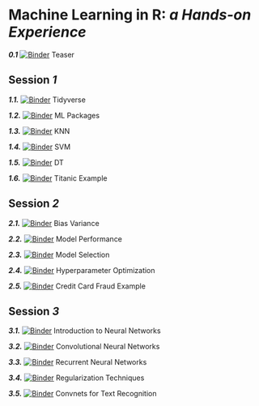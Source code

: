 # **Machine Learning in R**: *a Hands-on Experience*

***0.1***  [![Binder](http://mybinder.org/badge.svg)](http://beta.mybinder.org/v2/gh/gbonomib/mlTeachings/dev?filepath=0_teaser.ipynb?urlpath=tree) Teaser

## **Session** *1*

***1.1.*** [![Binder](http://mybinder.org/badge.svg)](http://beta.mybinder.org/v2/gh/gbonomib/mlTeachings/dev?filepath=1_1_intro_tidyverse.ipynb?urlpath=tree) Tidyverse

***1.2.***  [![Binder](http://mybinder.org/badge.svg)](http://beta.mybinder.org/v2/gh/gbonomib/mlTeachings/dev?filepath=1_2_mlpackages.ipynb?urlpath=tree) ML Packages

***1.3.*** [![Binder](http://mybinder.org/badge.svg)](http://beta.mybinder.org/v2/gh/gbonomib/mlTeachings/dev?filepath=1_3_knn.ipynb?urlpath=tree) KNN

***1.4.***  [![Binder](http://mybinder.org/badge.svg)](http://beta.mybinder.org/v2/gh/gbonomib/mlTeachings/dev?filepath=1_4_svm.ipynb?urlpath=tree) SVM

***1.5.***  [![Binder](http://mybinder.org/badge.svg)](http://beta.mybinder.org/v2/gh/gbonomib/mlTeachings/dev?filepath=1_5_dt.ipynb?urlpath=tree) DT

***1.6.***  [![Binder](http://mybinder.org/badge.svg)](http://beta.mybinder.org/v2/gh/gbonomib/mlTeachings/dev?filepath=1_6_titanic.ipynb?urlpath=tree) Titanic Example

## **Session** *2*

***2.1.***  [![Binder](http://mybinder.org/badge.svg)](http://beta.mybinder.org/v2/gh/gbonomib/mlTeachings/dev?filepath=2_1_BiasVariance.ipynb?urlpath=tree) Bias Variance

***2.2.***  [![Binder](http://mybinder.org/badge.svg)](http://beta.mybinder.org/v2/gh/gbonomib/mlTeachings/dev?filepath=2_2_ModelPerformance.ipynb?urlpath=tree) Model Performance

***2.3.*** [![Binder](http://mybinder.org/badge.svg)](http://beta.mybinder.org/v2/gh/gbonomib/mlTeachings/dev?filepath=2_3_ModelSelection.ipynb?urlpath=tree) Model Selection

***2.4.***  [![Binder](http://mybinder.org/badge.svg)](http://beta.mybinder.org/v2/gh/gbonomib/mlTeachings/dev?filepath=2_4_HyperparameterOptimization.ipynb?urlpath=tree) Hyperparameter Optimization

***2.5.***  [![Binder](http://mybinder.org/badge.svg)](http://beta.mybinder.org/v2/gh/gbonomib/mlTeachings/dev?filepath=2_5_CreditCardFraud.ipynb?urlpath=tree) Credit Card Fraud Example

## **Session** *3*

***3.1.***  [![Binder](http://mybinder.org/badge.svg)](http://beta.mybinder.org/v2/gh/gbonomib/mlTeachings/dev?filepath=3_1_NNIntro.ipynb?urlpath=tree) Introduction to Neural Networks

***3.2.***  [![Binder](http://mybinder.org/badge.svg)](http://beta.mybinder.org/v2/gh/gbonomib/mlTeachings/dev?filepath=3_2_CNN.ipynb?urlpath=tree) Convolutional Neural Networks

***3.3.*** [![Binder](http://mybinder.org/badge.svg)](http://beta.mybinder.org/v2/gh/gbonomib/mlTeachings/dev?filepath=3_3_RNN.ipynb?urlpath=tree) Recurrent Neural Networks

***3.4.*** [![Binder](http://mybinder.org/badge.svg)](http://beta.mybinder.org/v2/gh/gbonomib/mlTeachings/dev?filepath=3_4_Regularization.ipynb?urlpath=tree) Regularization Techniques

***3.5.*** [![Binder](http://mybinder.org/badge.svg)](http://beta.mybinder.org/v2/gh/gbonomib/mlTeachings/dev?filepath=3_5_CNNTextRecognition.ipynb?urlpath=tree) Convnets for Text Recognition
